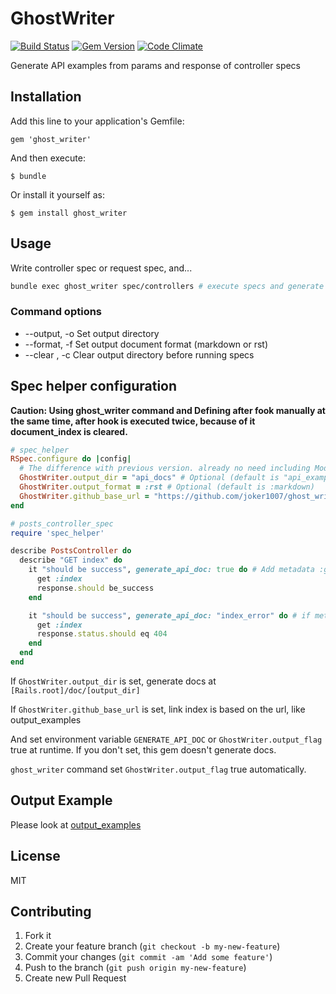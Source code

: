 # GhostWriter
[![Build Status](https://travis-ci.org/joker1007/ghost_writer.png)](https://travis-ci.org/joker1007/ghost_writer)
[![Gem Version](https://badge.fury.io/rb/ghost_writer.png)](http://badge.fury.io/rb/ghost_writer)
[![Code Climate](https://codeclimate.com/github/joker1007/ghost_writer.png)](https://codeclimate.com/github/joker1007/ghost_writer)

Generate API examples from params and response of controller specs

## Installation

Add this line to your application's Gemfile:

    gem 'ghost_writer'

And then execute:

    $ bundle

Or install it yourself as:

    $ gem install ghost_writer

## Usage

Write controller spec or request spec, and...

```sh
bundle exec ghost_writer spec/controllers # execute specs and generate docs at [Rails.root]/doc/api_examples
```

### Command options

- --output, -o Set output directory
- --format, -f Set output document format (markdown or rst)
- --clear , -c Clear output directory before running specs


## Spec helper configuration

**Caution: Using ghost_writer command and Defining after fook manually at the same time, after hook is executed twice, because of it document_index is cleared.**
```ruby
# spec_helper
RSpec.configure do |config|
  # The difference with previous version. already no need including Module and Defining after hook
  GhostWriter.output_dir = "api_docs" # Optional (default is "api_examples")
  GhostWriter.output_format = :rst # Optional (default is :markdown)
  GhostWriter.github_base_url = "https://github.com/joker1007/ghost_writer/tree/master/output_examples" # Optional
end

# posts_controller_spec
require 'spec_helper'

describe PostsController do
  describe "GET index" do
    it "should be success", generate_api_doc: true do # Add metadata :generate_api_doc
      get :index
      response.should be_success
    end

    it "should be success", generate_api_doc: "index_error" do # if metadata value is string, use it as filename
      get :index
      response.status.should eq 404
    end
  end
end
```

If `GhostWriter.output_dir` is set, generate docs at `[Rails.root]/doc/[output_dir]`

If `GhostWriter.github_base_url` is set, link index is based on the url, like output\_examples

And set environment variable `GENERATE_API_DOC` or `GhostWriter.output_flag` true at runtime.
If you don't set, this gem doesn't generate docs.

`ghost_writer` command set `GhostWriter.output_flag` true automatically.

## Output Example
Please look at [output_examples](https://github.com/joker1007/ghost_writer/tree/master/output_examples)

## License
MIT

## Contributing

1. Fork it
2. Create your feature branch (`git checkout -b my-new-feature`)
3. Commit your changes (`git commit -am 'Add some feature'`)
4. Push to the branch (`git push origin my-new-feature`)
5. Create new Pull Request

